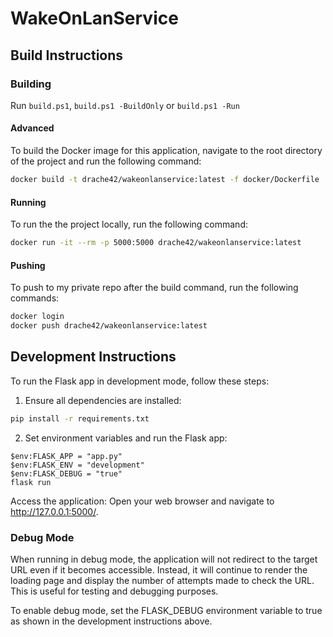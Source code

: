 # WakeOnLanService

## Build Instructions

### Building

Run `build.ps1`, `build.ps1 -BuildOnly` or `build.ps1 -Run`

#### Advanced

To build the Docker image for this application, navigate to the root directory of the project and run the following command:

```sh
docker build -t drache42/wakeonlanservice:latest -f docker/Dockerfile .
```

#### Running

To run the the project locally, run the following command:

```sh
docker run -it --rm -p 5000:5000 drache42/wakeonlanservice:latest
```

#### Pushing

To push to my private repo after the build command, run the following commands:

```sh
docker login
docker push drache42/wakeonlanservice:latest
```

## Development Instructions

To run the Flask app in development mode, follow these steps:

1. Ensure all dependencies are installed:

```sh
pip install -r requirements.txt
```

2. Set environment variables and run the Flask app:

```
$env:FLASK_APP = "app.py"
$env:FLASK_ENV = "development"
$env:FLASK_DEBUG = "true"
flask run
```

Access the application: Open your web browser and navigate to http://127.0.0.1:5000/.

### Debug Mode
When running in debug mode, the application will not redirect to the target URL even if it becomes accessible. Instead, it will continue to render the loading page and display the number of attempts made to check the URL. This is useful for testing and debugging purposes.

To enable debug mode, set the FLASK_DEBUG environment variable to true as shown in the development instructions above. 